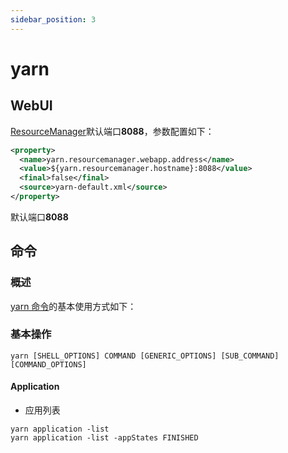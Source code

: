 ```yaml
---
sidebar_position: 3
---
```


# yarn

## WebUI

[ResourceManager](http://hd1:8088)默认端口**8088**，参数配置如下：
```xml
<property>
  <name>yarn.resourcemanager.webapp.address</name>
  <value>${yarn.resourcemanager.hostname}:8088</value>
  <final>false</final>
  <source>yarn-default.xml</source>
</property>
```

默认端口**8088**

## 命令

### 概述

[yarn 命令](https://hadoop.apache.org/docs/current/hadoop-yarn/hadoop-yarn-site/YarnCommands.html)的基本使用方式如下：

### 基本操作

```shell
yarn [SHELL_OPTIONS] COMMAND [GENERIC_OPTIONS] [SUB_COMMAND] [COMMAND_OPTIONS]
```

#### Application

- 应用列表
```shell
yarn application -list
yarn application -list -appStates FINISHED
```